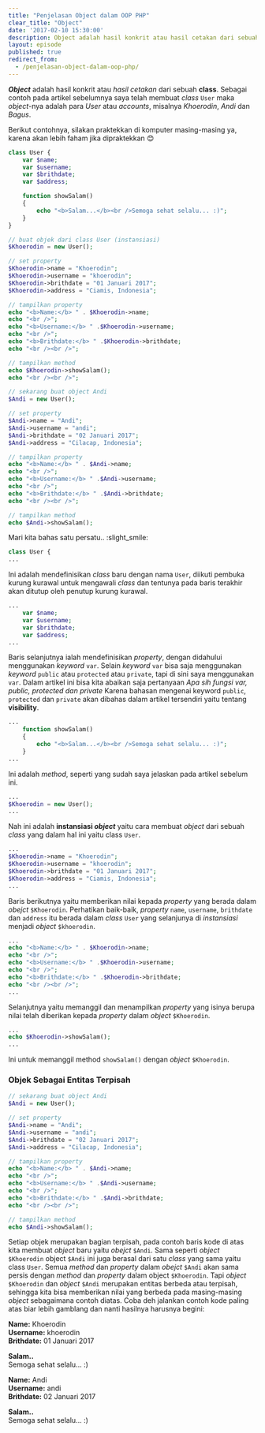 ```yaml
---
title: "Penjelasan Object dalam OOP PHP"
clear_title: "Object"
date: '2017-02-10 15:30:00'
description: Object adalah hasil konkrit atau hasil cetakan dari sebuah class. Sebagai contoh pada artikel sebelumnya saya telah membuat class User maka object-nya adalah para User atau account
layout: episode
published: true
redirect_from:
  - /penjelasan-object-dalam-oop-php/
---
```


**_Object_** adalah hasil konkrit atau *hasil cetakan* dari sebuah **class**. Sebagai contoh pada artikel sebelumnya saya telah membuat *class* `User` maka *object*-nya adalah para *User* atau *accounts*, misalnya *Khoerodin*, *Andi* dan *Bagus*.

Berikut contohnya, silakan praktekkan di komputer masing-masing ya, karena akan lebih faham jika dipraktekkan :blush:

```php
class User {
    var $name;
    var $username;
    var $brithdate;
    var $address;

    function showSalam()
    {
        echo "<b>Salam...</b><br />Semoga sehat selalu... :)";
    }
}

// buat objek dari class User (instansiasi)
$Khoerodin = new User();

// set property
$Khoerodin->name = "Khoerodin";
$Khoerodin->username = "khoerodin";
$Khoerodin->brithdate = "01 Januari 2017";
$Khoerodin->address = "Ciamis, Indonesia";

// tampilkan property
echo "<b>Name:</b> " . $Khoerodin->name;
echo "<br />";
echo "<b>Username:</b> " .$Khoerodin->username;
echo "<br />";
echo "<b>Brithdate:</b> " .$Khoerodin->brithdate;
echo "<br /><br />";

// tampilkan method
echo $Khoerodin->showSalam();
echo "<br /><br />";

// sekarang buat object Andi
$Andi = new User();

// set property
$Andi->name = "Andi";
$Andi->username = "andi";
$Andi->brithdate = "02 Januari 2017";
$Andi->address = "Cilacap, Indonesia";

// tampilkan property
echo "<b>Name:</b> " . $Andi->name;
echo "<br />";
echo "<b>Username:</b> " .$Andi->username;
echo "<br />";
echo "<b>Brithdate:</b> " .$Andi->brithdate;
echo "<br /><br />";

// tampilkan method
echo $Andi->showSalam();
```

Mari kita bahas satu persatu.. :slight_smile:

```php
class User {
...
```

Ini adalah mendefinisikan *class* baru dengan nama `User`, diikuti pembuka kurung kurawal untuk mengawali *class* dan tentunya pada baris terakhir akan ditutup oleh penutup kurung kurawal.

```php
...
    var $name;
    var $username;
    var $brithdate;
    var $address;
...
```

Baris selanjutnya ialah mendefinisikan *property*, dengan didahului menggunakan *keyword* `var`. Selain *keyword* `var` bisa saja menggunakan *keyword* `public` atau `protected` atau `private`, tapi di sini saya menggunakan `var`. Dalam artikel ini bisa kita abaikan saja pertanyaan *Apa sih fungsi var, public, protected dan private* Karena bahasan mengenai keyword `public`, `protected` dan `private` akan dibahas dalam artikel tersendiri yaitu tentang **visibility**.

```php
...
    function showSalam()
    {
        echo "<b>Salam...</b><br />Semoga sehat selalu... :)";
    }
...
```

Ini adalah *method*, seperti yang sudah saya jelaskan pada artikel sebelum ini.

```php
...
$Khoerodin = new User();
...
```

Nah ini adalah **instansiasi _object_** yaitu cara membuat *object* dari sebuah *class* yang dalam hal ini yaitu class `User`.

```php
...
$Khoerodin->name = "Khoerodin";
$Khoerodin->username = "khoerodin";
$Khoerodin->brithdate = "01 Januari 2017";
$Khoerodin->address = "Ciamis, Indonesia";
...
```

Baris berikutnya yaitu memberikan nilai kepada *property* yang berada dalam *obejct* `$Khoerodin`. Perhatikan baik-baik, _property_ `name`, `username`, `brithdate` dan `address` itu berada dalam _class_ `User` yang selanjunya di _instansiasi_ menjadi _object_ `$khoerodin`.

```php
...
echo "<b>Name:</b> " . $Khoerodin->name;
echo "<br />";
echo "<b>Username:</b> " .$Khoerodin->username;
echo "<br />";
echo "<b>Brithdate:</b> " .$Khoerodin->brithdate;
echo "<br /><br />";
...
```

Selanjutnya yaitu memanggil dan menampilkan *property* yang isinya berupa nilai telah diberikan kepada *property* dalam *object* `$Khoerodin`.

```php
...
echo $Khoerodin->showSalam();
...
```

Ini untuk memanggil method `showSalam()` dengan *object* `$Khoerodin`.

### Objek Sebagai Entitas Terpisah
```php
// sekarang buat object Andi
$Andi = new User();

// set property
$Andi->name = "Andi";
$Andi->username = "andi";
$Andi->brithdate = "02 Januari 2017";
$Andi->address = "Cilacap, Indonesia";

// tampilkan property
echo "<b>Name:</b> " . $Andi->name;
echo "<br />";
echo "<b>Username:</b> " .$Andi->username;
echo "<br />";
echo "<b>Brithdate:</b> " .$Andi->brithdate;
echo "<br /><br />";

// tampilkan method
echo $Andi->showSalam();
```

Setiap objek merupakan bagian terpisah, pada contoh baris kode di atas kita membuat *object* baru yaitu *obejct* `$Andi`. Sama seperti *object* `$Khoerodin` object `$Andi` ini juga berasal dari satu *class* yang sama yaitu class `User`. Semua *method* dan *property* dalam *obejct* `$Andi` akan sama persis dengan *method* dan *property* dalam object `$Khoerodin`. Tapi *object* `$Khoerodin` dan *object* `$Andi` merupakan entitas berbeda atau terpisah, sehingga kita bisa memberikan nilai yang berbeda pada masing-masing *object* sebagaimana contoh diatas. Coba deh jalankan contoh kode paling atas biar lebih gamblang dan nanti hasilnya harusnya begini:

**Name:** Khoerodin  
**Username:** khoerodin  
**Brithdate:** 01 Januari 2017  

**Salam..**  
Semoga sehat selalu... :)  

**Name:** Andi  
**Username:** andi  
**Brithdate:** 02 Januari 2017  

**Salam..**  
Semoga sehat selalu... :)